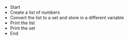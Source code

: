 * Start
* Create a list of numbers
* Convert the list to a set and store in a different variable
* Print the list
* Print the set
* End
